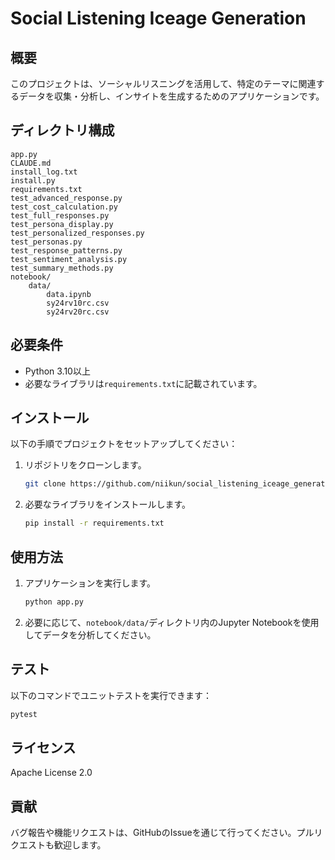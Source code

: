 # Social Listening Iceage Generation

## 概要
このプロジェクトは、ソーシャルリスニングを活用して、特定のテーマに関連するデータを収集・分析し、インサイトを生成するためのアプリケーションです。

## ディレクトリ構成
```
app.py
CLAUDE.md
install_log.txt
install.py
requirements.txt
test_advanced_response.py
test_cost_calculation.py
test_full_responses.py
test_persona_display.py
test_personalized_responses.py
test_personas.py
test_response_patterns.py
test_sentiment_analysis.py
test_summary_methods.py
notebook/
    data/
        data.ipynb
        sy24rv10rc.csv
        sy24rv20rc.csv
```

## 必要条件
- Python 3.10以上
- 必要なライブラリは`requirements.txt`に記載されています。

## インストール
以下の手順でプロジェクトをセットアップしてください：

1. リポジトリをクローンします。
   ```bash
   git clone https://github.com/niikun/social_listening_iceage_generation.git
   ```

2. 必要なライブラリをインストールします。
   ```bash
   pip install -r requirements.txt
   ```

## 使用方法
1. アプリケーションを実行します。
   ```bash
   python app.py
   ```

2. 必要に応じて、`notebook/data/`ディレクトリ内のJupyter Notebookを使用してデータを分析してください。

## テスト
以下のコマンドでユニットテストを実行できます：
```bash
pytest
```

## ライセンス
Apache License 2.0

## 貢献
バグ報告や機能リクエストは、GitHubのIssueを通じて行ってください。プルリクエストも歓迎します。
